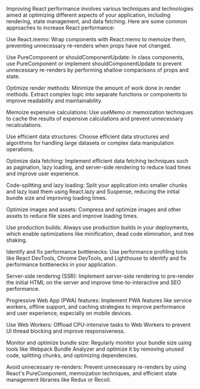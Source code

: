 Improving React performance involves various techniques and technologies aimed at optimizing different aspects of your application, including rendering, state management, and data fetching. Here are some common approaches to increase React performance:

Use React.memo: Wrap components with React.memo to memoize them, preventing unnecessary re-renders when props have not changed.

Use PureComponent or shouldComponentUpdate: In class components, use PureComponent or implement shouldComponentUpdate to prevent unnecessary re-renders by performing shallow comparisons of props and state.

Optimize render methods: Minimize the amount of work done in render methods. Extract complex logic into separate functions or components to improve readability and maintainability.

Memoize expensive calculations: Use useMemo or memoization techniques to cache the results of expensive calculations and prevent unnecessary recalculations.

Use efficient data structures: Choose efficient data structures and algorithms for handling large datasets or complex data manipulation operations.

Optimize data fetching: Implement efficient data fetching techniques such as pagination, lazy loading, and server-side rendering to reduce load times and improve user experience.

Code-splitting and lazy loading: Split your application into smaller chunks and lazy load them using React.lazy and Suspense, reducing the initial bundle size and improving loading times.

Optimize images and assets: Compress and optimize images and other assets to reduce file sizes and improve loading times.

Use production builds: Always use production builds in your deployments, which enable optimizations like minification, dead code elimination, and tree shaking.

Identify and fix performance bottlenecks: Use performance profiling tools like React DevTools, Chrome DevTools, and Lighthouse to identify and fix performance bottlenecks in your application.

Server-side rendering (SSR): Implement server-side rendering to pre-render the initial HTML on the server and improve time-to-interactive and SEO performance.

Progressive Web App (PWA) features: Implement PWA features like service workers, offline support, and caching strategies to improve performance and user experience, especially on mobile devices.

Use Web Workers: Offload CPU-intensive tasks to Web Workers to prevent UI thread blocking and improve responsiveness.

Monitor and optimize bundle size: Regularly monitor your bundle size using tools like Webpack Bundle Analyzer and optimize it by removing unused code, splitting chunks, and optimizing dependencies.

Avoid unnecessary re-renders: Prevent unnecessary re-renders by using React's PureComponent, memoization techniques, and efficient state management libraries like Redux or Recoil.